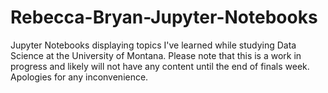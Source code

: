# Rebecca-Bryan-Jupyter-Notebooks
Jupyter Notebooks displaying topics I've learned while studying Data Science at the University of Montana. 
Please note that this is a work in progress and likely will not have any content until the end of finals week. Apologies for any inconvenience. 

